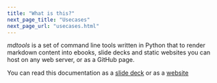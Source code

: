 ```yaml
---
title: "What is this?"
next_page_title: "Usecases"
next_page_url: "usecases.html"
---
```



_mdtools_ is a set of command line tools written in Python that to render markdown content into ebooks, slide decks and static websites you can host on any web server, or as a GitHub page.

You can read this documentation as a [slide deck](https://bboc.github.io/mdtools/slides.html) or as a [website]()